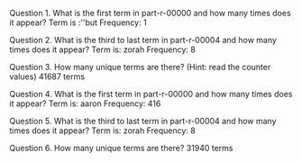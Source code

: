 Question 1. What is the first term in part-r-00000 and how many times does it appear?
Term is :''but 
Frequency: 1

Question 2. What is the third to last term in part-r-00004 and how many times does it appear?
Term is: zorah
Frequency: 8

Question 3. How many unique terms are there? (Hint: read the counter values)
41687 terms


Question 4. What is the first term in part-r-00000 and how many times does it appear?
Term is: aaron 
Frequency: 416

Question 5. What is the third to last term in part-r-00004 and how many times does it appear?
Term is: zorah
Frequency: 8

Question 6. How many unique terms are there?
31940 terms
